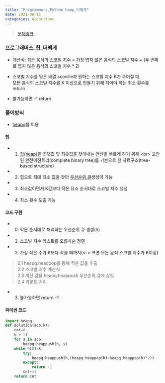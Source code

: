 ```yaml
---
title: "Programmers_Python_heap_더맵게"
date: 2021-06-11
categories: Algorithms
---
```

> [문제링크](https://programmers.co.kr/learn/courses/30/parts/12117)



### 프로그래머스_힙_더맵게
- 계산식: 섞은 음식의 스코빌 지수 = 가장 맵지 않은 음식의 스코빌 지수 + (두 번째로 맵지 않은 음식의 스코빌 지수 * 2)

- 스코빌 지수를 담은 배열 scoville과 원하는 스코빌 지수 K가 주어질 때, <br>
  모든 음식의 스코빌 지수를 K 이상으로 만들기 위해 섞어야 하는 최소 횟수를 return
- 불가능하면  -1 return

### 풀이방식
- [heapq](https://docs.python.org/3/library/heapq.html)를 이용

#### 힙
- 1. [힙(heap)](https://ko.wikipedia.org/wiki/힙_(자료_구조))은 최댓값 및 최솟값을 찾아내는 연산을 빠르게 하기 위해 <br>
  고안된 완전이진트리(complete binary tree)를 기본으로 한 자료구조(tree-based structure)
- 2. 힙으로 최대 최소 값을 찾아 [우선순위 큐](https://ko.wikipedia.org/wiki/우선순위_큐)생성이 가능
- 3. 최소값이면서 K값보다 작은 요소 순서대로 스코빌 지수 생성
- 4. 최소 횟수 도출 가능

#### 코드 구현
- 0. 작은 순서대로 처리하는 우선순위 큐 생성(h)
- 1. 스코빌 지수 리스트를 오름차순 정렬
- 2. 가장 작은 수가 K보다 작을 때까지(<-> 크면 모든 음식 스코빌 지수가 K이상)
> 2.1 heapq.heaqpop를 통해 작은 값을 추출<br>
> 2.2 스코빌 지수 계산식<br>
> 2.3 계산 값을 heapq.heappush 우선순위 큐에 삽입<br>
> 2.4 카운트 처리 <br>
- 3. 불가능하면 return -1

#### 파이썬 코드

```python
import heapq 
def solution(sco,k):
    cnt=0
    h = []
    for s in sco:
        heapq.heappush(h, s)
    while h[0]<k:
        try:
            heapq.heappush(h,(heapq.heappop(h)+heapq.heappop(h)*2))
        except:
            return -1
        cnt+=1
    return cnt
```
